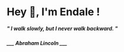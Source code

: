 <h1 title="head"> Hey 👋, I'm Endale !</h1>

**<h5><i>" I walk slowly, but I never walk backward. "</i></h5>**

*<b>___ Abraham Lincoln ___</b>*

